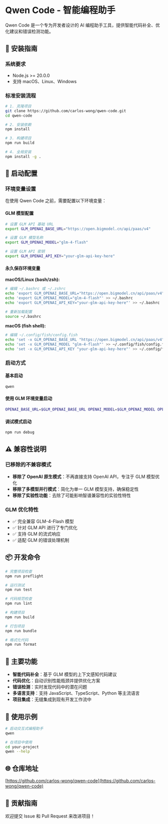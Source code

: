 # Qwen Code - 智能编程助手

Qwen Code 是一个专为开发者设计的 AI 编程助手工具，提供智能代码补全、优化建议和错误检测功能。

## 🚀 安装指南

### 系统要求
- Node.js >= 20.0.0
- 支持 macOS、Linux、Windows

### 标准安装流程
```bash
# 1. 克隆项目
git clone https://github.com/carlos-wong/qwen-code.git
cd qwen-code

# 2. 安装依赖
npm install

# 3. 构建项目
npm run build

# 4. 全局安装
npm install -g .
```

## 🔧 启动配置

### 环境变量设置

在使用 Qwen Code 之前，需要配置以下环境变量：

#### GLM 模型配置
```bash
# 设置 GLM API 基础 URL
export GLM_OPENAI_BASE_URL="https://open.bigmodel.cn/api/paas/v4"

# 设置 GLM 模型名称
export GLM_OPENAI_MODEL="glm-4-flash"

# 设置 GLM API 密钥
export GLM_OPENAI_API_KEY="your-glm-api-key-here"
```

#### 永久保存环境变量
**macOS/Linux (bash/zsh):**
```bash
# 编辑 ~/.bashrc 或 ~/.zshrc
echo 'export GLM_OPENAI_BASE_URL="https://open.bigmodel.cn/api/paas/v4"' >> ~/.bashrc
echo 'export GLM_OPENAI_MODEL="glm-4-flash"' >> ~/.bashrc
echo 'export GLM_OPENAI_API_KEY="your-glm-api-key-here"' >> ~/.bashrc

# 重新加载配置
source ~/.bashrc
```

**macOS (fish shell):**
```bash
# 编辑 ~/.config/fish/config.fish
echo 'set -x GLM_OPENAI_BASE_URL "https://open.bigmodel.cn/api/paas/v4"' >> ~/.config/fish/config.fish
echo 'set -x GLM_OPENAI_MODEL "glm-4-flash"' >> ~/.config/fish/config.fish
echo 'set -x GLM_OPENAI_API_KEY "your-glm-api-key-here"' >> ~/.config/fish/config.fish
```

### 启动方式

#### 基本启动
```bash
qwen
```

#### 使用 GLM 环境变量启动
```bash
OPENAI_BASE_URL=$GLM_OPENAI_BASE_URL OPENAI_MODEL=$GLM_OPENAI_MODEL OPENAI_API_KEY=$GLM_OPENAI_API_KEY qwen
```

#### 调试模式启动
```bash
npm run debug
```

## ⚠️ 兼容性说明

### 已移除的不兼容模式
- **移除了 OpenAI 原生模式**：不再直接支持 OpenAI API，专注于 GLM 模型优化
- **移除了多模型并行模式**：简化为单一 GLM 模型支持，确保稳定性
- **移除了实验性功能**：去除了可能影响智谱兼容性的实验性特性

### GLM 优化特性
- ✅ 完全兼容 GLM-4-Flash 模型
- ✅ 针对 GLM API 进行了专门优化
- ✅ 支持 GLM 的流式响应
- ✅ 适配 GLM 的错误处理机制

## 📦 开发命令

```bash
# 完整项目检查
npm run preflight

# 运行测试
npm run test

# 代码规范检查
npm run lint

# 构建项目
npm run build

# 打包项目
npm run bundle

# 格式化代码
npm run format
```

## 🌟 主要功能

- **智能代码补全**：基于 GLM 模型的上下文感知代码建议
- **代码优化**：自动识别性能瓶颈并提供优化方案
- **错误检测**：实时发现代码中的潜在问题
- **多语言支持**：支持 JavaScript、TypeScript、Python 等主流语言
- **项目集成**：无缝集成到现有开发工作流中

## 📝 使用示例

```bash
# 启动交互式编程助手
qwen

# 在项目中使用
cd your-project
qwen --help
```

## 🌐 仓库地址

[https://github.com/carlos-wong/qwen-code](https://github.com/carlos-wong/qwen-code)

## 🤝 贡献指南

欢迎提交 Issue 和 Pull Request 来改进项目！